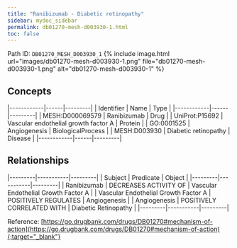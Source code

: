 ```yaml
---
title: "Ranibizumab - Diabetic retinopathy"
sidebar: mydoc_sidebar
permalink: db01270-mesh-d003930-1.html
toc: false 
---
```



Path ID: `DB01270_MESH_D003930_1`
{% include image.html url="images/db01270-mesh-d003930-1.png" file="db01270-mesh-d003930-1.png" alt="db01270-mesh-d003930-1" %}

## Concepts

|------------|------|---------|
| Identifier | Name | Type    |
|------------|------|---------|
| MESH:D000069579 | Ranibizumab | Drug |
| UniProt:P15692 | Vascular endothelial growth factor A | Protein |
| GO:0001525 | Angiogenesis | BiologicalProcess |
| MESH:D003930 | Diabetic retinopathy | Disease |
|------------|------|---------|

## Relationships

|---------|-----------|---------|
| Subject | Predicate | Object  |
|---------|-----------|---------|
| Ranibizumab | DECREASES ACTIVITY OF | Vascular Endothelial Growth Factor A |
| Vascular Endothelial Growth Factor A | POSITIVELY REGULATES | Angiogenesis |
| Angiogenesis | POSITIVELY CORRELATED WITH | Diabetic Retinopathy |
|---------|-----------|---------|

Reference: [https://go.drugbank.com/drugs/DB01270#mechanism-of-action](https://go.drugbank.com/drugs/DB01270#mechanism-of-action){:target="_blank"}